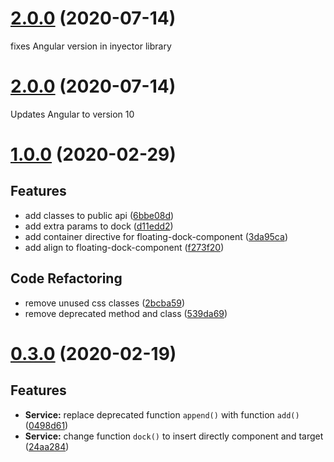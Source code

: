 <a name="2.1.0"></a>
# [2.0.0](https://github.com/aland3/inyector/compare/2.0.0...2.1.0) (2020-07-14)

fixes Angular version in inyector library

<a name="2.0.0"></a>
# [2.0.0](https://github.com/aland3/inyector/compare/1.0.0...2.0.0) (2020-07-14)

Updates Angular to version 10

<a name="1.0.0"></a>
# [1.0.0](https://github.com/aland3/inyector/compare/0.3.0...1.0.0) (2020-02-29)

## Features

* add classes to public api ([6bbe08d](https://github.com/aland3/inyector/commit/6bbe08d))
* add extra params to dock ([d11edd2](https://github.com/aland3/inyector/commit/d11edd2))
* add container directive for floating-dock-component ([3da95ca](https://github.com/aland3/inyector/commit/3da95ca))
* add align to floating-dock-component ([f273f20](https://github.com/aland3/inyector/commit/f273f20))


## Code Refactoring

* remove unused css classes ([2bcba59](https://github.com/aland3/inyector/commit/2bcba59))
* remove deprecated method and class ([539da69](https://github.com/aland3/inyector/commit/539da69))



<a name="0.3.0"></a>
# [0.3.0](https://github.com/aland3/inyector/compare/0.2.3...0.3.0) (2020-02-19)

## Features

* **Service:** replace deprecated function `append()` with function `add()` ([0498d61](https://github.com/aland3/inyector/commit/0498d61))
* **Service:** change function `dock()` to insert directly component and target ([24aa284](https://github.com/aland3/inyector/commit/24aa284))
